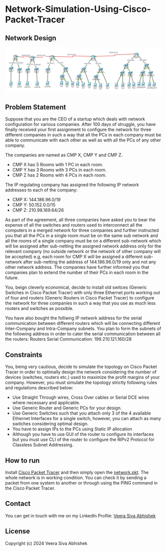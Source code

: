 # Network-Simulation-Using-Cisco-Packet-Tracer

## Network Design
<p align="middle">
  <img src="screenshot.png"/>
</p>

## Problem Statement
Suppose that you are the CEO of a startup which deals with network configuration for various companies. After 100 days of struggle, you have finally received your first assignment to configure the network for three different companies in such a way that all the PCs in each company must be able to communicate with each other as well as with all the PCs of any other company.

The companies are named as CMP X, CMP Y and CMP Z.
* CMP X has 5 Rooms with 1 PC in each room.
* CMP Y has 3 Rooms with 3 PCs in each room.
* CMP Z has 2 Rooms with 4 PCs in each room.

The IP regulating company has assigned the following IP network addresses to each of the company:
* CMP X: 144.186.96.0/19
* CMP Y: 50.152.0.0/15
* CMP Z: 210.98.169.64/26

As part of the agreement, all three companies have asked you to bear the expense of all the switches and routers used to interconnect all the computers in a merged network for three companies and further instructed you that all the PCs in a single room must be on the same sub network and all the rooms of a single company must be on a different sub-network which will be assigned after sub-netting the assigned network address only for the relevant company (no outside network or the network of other company will be accepted) e.g, each room for CMP X will be assigned a different sub-network after sub-netting the address of 144.186.96.0/19 only and not any other network address. The companies have further informed you that companies plan to extend the number of their PCs in each room in the future.

You, beign cleverly economical, decide to install old switces (Generic Switches in Cisco Packet Tracer) with only three Ethernet ports working out of four and routers (Generic Routers in Cisco Packet Tracer) to configure the network for three companies in such a way that you use as much less routers and switches as possible.

You have also bought the folliwng IP network address for the serial communication between different routers which will be connecting different Inter-Company and Intra-Company subnets. You plan to form the subnets of the following address in order to cater the serial communication between all the routers: Routers Serial Communication: 199.210.121.160/28

## Constraints
You, being very cautious, decide to simulate the topology on Cisco Packet Tracer in order to optimally design the network considering the number of devices (switches, routers etc.) used to maximize the profit margins of your company. However, you must simulate the topology strictly following rules and regulations described below:

* Use Straight Through wires, Cross Over cables or Serial DCE wires where necessary and applicable.
* Use Generic Router and Generic PCs for your design.
* Use Generic Switches such that you attach only 3 of the 4 available Ethernet Interfaces for a single switch, however, you can attach as many switches considering optimal design.
* You have to assign IPs to the PCs using Static IP allocation
* Although you have to use GUI of the router to configure its interfaces but you must use CLI of the router to configure the RIPv2 Protocol for Classless Subnet Addressing.

## How to run
Install [Cisco Packet Tracer](https://www.netacad.com/courses/packet-tracer) and then simply open the [network.pkt](../master/network.pkt). The whole network is in working condition. You can check it by sending a packet from one system to another or through using the PING command in the Cisco Packet Tracer.

## Contact
You can get in touch with me on my LinkedIn Profile: [Veera Siva Abhishek](https://www.linkedin.com/in/siva-abhi-shek-veera-6955a9250/)

## License
Copyright (c) 2024 Veera Siva Abhishek
